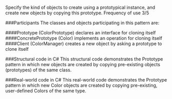 Specify the kind of objects to create using a prototypical instance, and create new objects by copying this prototype.
Frequency of use 3/5

###Participants
The classes and objects participating in this pattern are:

####Prototype  (ColorPrototype)
declares an interface for cloning itself
####ConcretePrototype  (Color)
implements an operation for cloning itself
####Client  (ColorManager)
creates a new object by asking a prototype to clone itself


###Structural code in C#
This structural code demonstrates the Prototype pattern in which new objects are created by copying pre-existing objects (prototypes) of the same class.

###Real-world code in C#
This real-world code demonstrates the Prototype pattern in which new Color objects are created by copying pre-existing, user-defined Colors of the same type.
